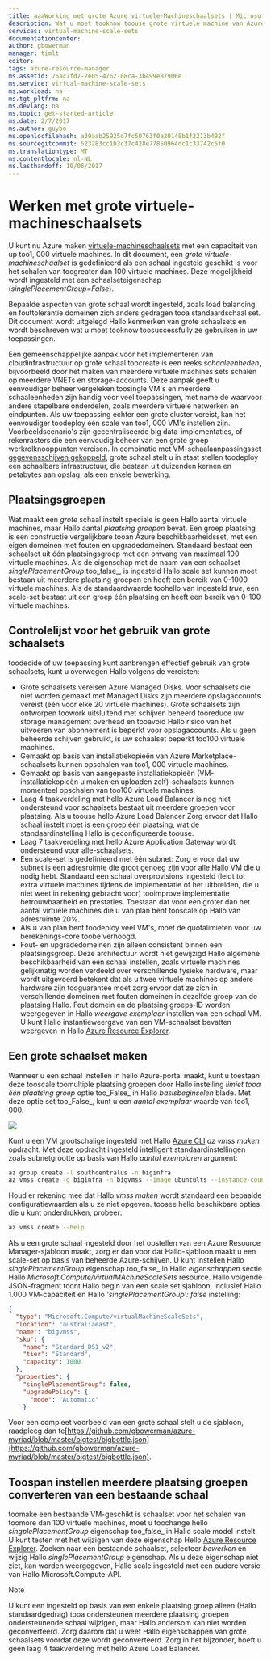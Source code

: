 ```yaml
---
title: aaaWorking met grote Azure virtuele-Machineschaalsets | Microsoft Docs
description: Wat u moet tooknow toouse grote virtuele machine van Azure sets schalen
services: virtual-machine-scale-sets
documentationcenter: 
author: gbowerman
manager: timlt
editor: 
tags: azure-resource-manager
ms.assetid: 76ac7fd7-2e05-4762-88ca-3b499e87906e
ms.service: virtual-machine-scale-sets
ms.workload: na
ms.tgt_pltfrm: na
ms.devlang: na
ms.topic: get-started-article
ms.date: 2/7/2017
ms.author: guybo
ms.openlocfilehash: a39aab25925d7fc50763f0a20148b1f2213b492f
ms.sourcegitcommit: 523283cc1b3c37c428e77850964dc1c33742c5f0
ms.translationtype: MT
ms.contentlocale: nl-NL
ms.lasthandoff: 10/06/2017
---
```

# <a name="working-with-large-virtual-machine-scale-sets"></a>Werken met grote virtuele-machineschaalsets
U kunt nu Azure maken [virtuele-machineschaalsets](/azure/virtual-machine-scale-sets/) met een capaciteit van up too1, 000 virtuele machines. In dit document, een _grote virtuele-machineschaalset_ is gedefinieerd als een schaal ingesteld geschikt is voor het schalen van toogreater dan 100 virtuele machines. Deze mogelijkheid wordt ingesteld met een schaalseteigenschap (_singlePlacementGroup=False_). 

Bepaalde aspecten van grote schaal wordt ingesteld, zoals load balancing en fouttolerantie domeinen zich anders gedragen tooa standaardschaal set. Dit document wordt uitgelegd Hallo kenmerken van grote schaalsets en wordt beschreven wat u moet tooknow toosuccessfully ze gebruiken in uw toepassingen. 

Een gemeenschappelijke aanpak voor het implementeren van cloudinfrastructuur op grote schaal toocreate is een reeks _schaaleenheden_, bijvoorbeeld door het maken van meerdere virtuele machines sets schalen op meerdere VNETs en storage-accounts. Deze aanpak geeft u eenvoudiger beheer vergeleken toosingle VM's en meerdere schaaleenheden zijn handig voor veel toepassingen, met name de waarvoor andere stapelbare onderdelen, zoals meerdere virtuele netwerken en eindpunten. Als uw toepassing echter een grote cluster vereist, kan het eenvoudiger toodeploy één scale van too1, 000 VM's instellen zijn. Voorbeeldscenario's zijn gecentraliseerde big data-implementaties, of rekenrasters die een eenvoudig beheer van een grote groep werkrolknooppunten vereisen. In combinatie met VM-schaalaanpassingsset [gegevensschijven gekoppeld](virtual-machine-scale-sets-attached-disks.md), grote schaal stelt u in staat stellen toodeploy een schaalbare infrastructuur, die bestaan uit duizenden kernen en petabytes aan opslag, als een enkele bewerking.

## <a name="placement-groups"></a>Plaatsingsgroepen 
Wat maakt een _grote_ schaal instelt speciale is geen Hallo aantal virtuele machines, maar Hallo aantal _plaatsing groepen_ bevat. Een groep plaatsing is een constructie vergelijkbare tooan Azure beschikbaarheidsset, met een eigen domeinen met fouten en upgradedomeinen. Standaard bestaat een schaalset uit één plaatsingsgroep met een omvang van maximaal 100 virtuele machines. Als de eigenschap met de naam van een schaalset _singlePlacementGroup_ too_false_, is ingesteld Hallo scale set kunnen moet bestaan uit meerdere plaatsing groepen en heeft een bereik van 0-1000 virtuele machines. Als de standaardwaarde toohello van ingesteld _true_, een scale-set bestaat uit een groep één plaatsing en heeft een bereik van 0-100 virtuele machines.

## <a name="checklist-for-using-large-scale-sets"></a>Controlelijst voor het gebruik van grote schaalsets
toodecide of uw toepassing kunt aanbrengen effectief gebruik van grote schaalsets, kunt u overwegen Hallo volgens de vereisten:

- Grote schaalsets vereisen Azure Managed Disks. Voor schaalsets die niet worden gemaakt met Managed Disks zijn meerdere opslagaccounts vereist (één voor elke 20 virtuele machines). Grote schaalsets zijn ontworpen toowork uitsluitend met schijven beheerd tooreduce uw storage management overhead en tooavoid Hallo risico van het uitvoeren van abonnement is beperkt voor opslagaccounts. Als u geen beheerde schijven gebruikt, is uw schaalset beperkt too100 virtuele machines.
- Gemaakt op basis van installatiekopieën van Azure Marketplace-schaalsets kunnen opschalen van too1, 000 virtuele machines.
- Gemaakt op basis van aangepaste installatiekopieën (VM-installatiekopieën u maken en uploaden zelf)-schaalsets kunnen momenteel opschalen van too100 virtuele machines.
- Laag 4 taakverdeling met hello Azure Load Balancer is nog niet ondersteund voor schaalsets bestaat uit meerdere groepen voor plaatsing. Als u toouse hello Azure Load Balancer Zorg ervoor dat Hallo schaal instelt moet is een groep één plaatsing, wat de standaardinstelling Hallo is geconfigureerde toouse.
- Laag 7 taakverdeling met hello Azure Application Gateway wordt ondersteund voor alle-schaalsets.
- Een scale-set is gedefinieerd met één subnet: Zorg ervoor dat uw subnet is een adresruimte die groot genoeg zijn voor alle Hallo VM die u nodig hebt. Standaard een schaal overprovisions ingesteld (leidt tot extra virtuele machines tijdens de implementatie of het uitbreiden, die u niet weet in rekening gebracht voor) tooimprove implementatie betrouwbaarheid en prestaties. Toestaan dat voor een groter dan het aantal virtuele machines die u van plan bent tooscale op Hallo van adresruimte 20%.
- Als u van plan bent toodeploy veel VM's, moet de quotalimieten voor uw berekenings-core toobe verhoogd.
- Fout- en upgradedomeinen zijn alleen consistent binnen een plaatsingsgroep. Deze architectuur wordt niet gewijzigd Hallo algemene beschikbaarheid van een schaal instellen, zoals virtuele machines gelijkmatig worden verdeeld over verschillende fysieke hardware, maar wordt uitgevoerd betekent dat als u twee virtuele machines op andere hardware zijn tooguarantee moet zorg ervoor dat ze zich in verschillende domeinen met fouten domeinen in dezelfde groep van de plaatsing Hallo. Fout domein en de plaatsing groeps-ID worden weergegeven in Hallo _weergave exemplaar_ instellen van een schaal VM. U kunt Hallo instantieweergave van een VM-schaalset bevatten weergeven in Hallo [Azure Resource Explorer](https://resources.azure.com/).


## <a name="creating-a-large-scale-set"></a>Een grote schaalset maken
Wanneer u een schaal instellen in hello Azure-portal maakt, kunt u toestaan deze tooscale toomultiple plaatsing groepen door Hallo instelling _limiet tooa één plaatsing groep_ optie too_False_ in Hallo _basisbeginselen_ blade. Met deze optie set too_False_, kunt u een _aantal exemplaar_ waarde van too1, 000.

![](./media/virtual-machine-scale-sets-placement-groups/portal-large-scale.png)

Kunt u een VM grootschalige ingesteld met Hallo [Azure CLI](https://github.com/Azure/azure-cli) _az vmss maken_ opdracht. Met deze opdracht ingesteld intelligent standaardinstellingen zoals subnetgrootte op basis van Hallo _aantal exemplaren_ argument:

```bash
az group create -l southcentralus -n biginfra
az vmss create -g biginfra -n bigvmss --image ubuntults --instance-count 1000
```
Houd er rekening mee dat Hallo _vmss maken_ wordt standaard een bepaalde configuratiewaarden als u ze niet opgeven. toosee hello beschikbare opties die u kunt onderdrukken, probeer:
```bash
az vmss create --help
```

Als u een grote schaal ingesteld door het opstellen van een Azure Resource Manager-sjabloon maakt, zorg er dan voor dat Hallo-sjabloon maakt u een scale-set op basis van beheerde Azure-schijven. U kunt instellen Hallo _singlePlacementGroup_ eigenschap too_false_ in Hallo _eigenschappen_ sectie Hallo _Microsoft.Compute/virtualMAchineScaleSets_ resource. Hallo volgende JSON-fragment toont Hallo begin van een scale set sjabloon, inclusief Hallo 1.000 VM-capaciteit en Hallo _'singlePlacementGroup': false_ instelling:
```json
{
  "type": "Microsoft.Compute/virtualMachineScaleSets",
  "location": "australiaeast",
  "name": "bigvmss",
  "sku": {
    "name": "Standard_DS1_v2",
    "tier": "Standard",
    "capacity": 1000
  },
  "properties": {
    "singlePlacementGroup": false,
    "upgradePolicy": {
      "mode": "Automatic"
    }
```
Voor een compleet voorbeeld van een grote schaal stelt u de sjabloon, raadpleeg dan te[https://github.com/gbowerman/azure-myriad/blob/master/bigtest/bigbottle.json](https://github.com/gbowerman/azure-myriad/blob/master/bigtest/bigbottle.json).

## <a name="converting-an-existing-scale-set-toospan-multiple-placement-groups"></a>Toospan instellen meerdere plaatsing groepen converteren van een bestaande schaal
toomake een bestaande VM-geschikt is schaalset voor het schalen van toomore dan 100 virtuele machines, moet u toochange hello _singplePlacementGroup_ eigenschap too_false_ in Hallo scale model instelt. U kunt testen met het wijzigen van deze eigenschap Hello [Azure Resource Explorer](https://resources.azure.com/). Zoeken naar een bestaande schaalset, selecteer _bewerken_ en wijzig Hallo _singlePlacementGroup_ eigenschap. Als u deze eigenschap niet ziet, kan worden weergegeven, Hallo scale ingesteld met een oudere versie van Hallo Microsoft.Compute-API.

>[!NOTE] 
U kunt een ingesteld op basis van een enkele plaatsing groep alleen (Hallo standaardgedrag) tooa ondersteunen meerdere plaatsing groepen ondersteunende schaal wijzigen, maar Hallo andersom kan niet worden geconverteerd. Zorg daarom dat u weet Hallo eigenschappen van grote schaalsets voordat deze wordt geconverteerd. Zorg in het bijzonder, hoeft u geen laag 4 taakverdeling met hello Azure Load Balancer.


